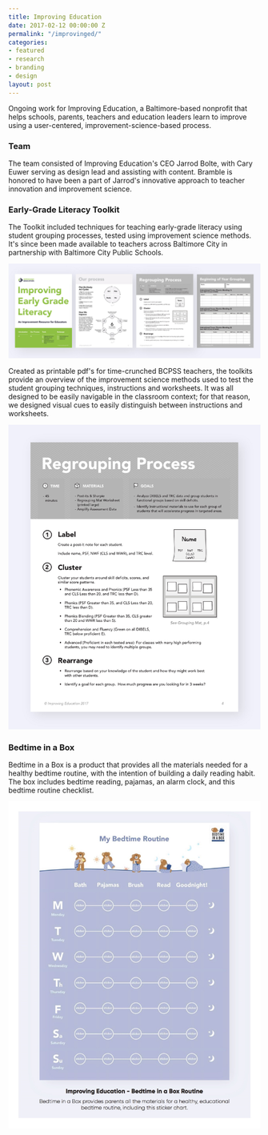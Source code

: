 ```yaml
---
title: Improving Education
date: 2017-02-12 00:00:00 Z
permalink: "/improvinged/"
categories:
- featured
- research
- branding
- design
layout: post
---
```


Ongoing work for Improving Education, a Baltimore-based nonprofit that helps schools, parents, teachers and education leaders learn to improve using a user-centered, improvement-science-based process.

### Team

The team consisted of Improving Education's CEO Jarrod Bolte, with Cary Euwer serving as design lead and assisting with content. Bramble is honored to have been a part of Jarrod's innovative approach to teacher innovation and improvement science.

### Early-Grade Literacy Toolkit

The Toolkit included techniques for teaching early-grade literacy using student grouping processes, tested using improvement science methods. It's since been made available to teachers across Baltimore City in partnership with Baltimore City Public Schools.

![Early Grade Literacy Toolkit](/img/improvinged_toolkit.jpg)

Created as printable pdf's for time-crunched BCPSS teachers, the toolkits provide an overview of the improvement science methods used to test the student grouping techniques, instructions and worksheets. It was all designed to be easily navigable in the classroom context; for that reason, we designed visual cues to easily distinguish between instructions and worksheets.

![Early Grade Literacy - Worksheet 1](/img/improvinged_worksheet1.jpg)

### Bedtime in a Box

Bedtime in a Box is a product that provides all the materials needed for a healthy bedtime routine, with the intention of building a daily reading habit. The box includes bedtime reading, pajamas, an alarm clock, and this bedtime routine checklist.

![Bedtime in a Box Routine](/img/improvinged_routine.jpg)
